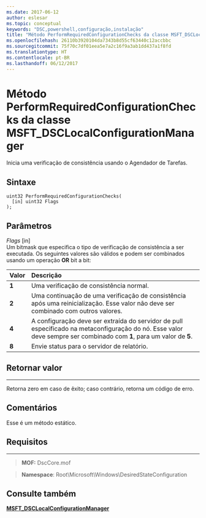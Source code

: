 ```yaml
---
ms.date: 2017-06-12
author: eslesar
ms.topic: conceptual
keywords: "DSC,powershell,configuração,instalação"
title: "Método PerformRequiredConfigurationChecks da classe MSFT_DSCLocalConfigurationManager"
ms.openlocfilehash: 26110b3920104da7343b8d55cf63440c12accbbc
ms.sourcegitcommit: 75f70c7df01eea5e7a2c16f9a3ab1dd437a1f8fd
ms.translationtype: HT
ms.contentlocale: pt-BR
ms.lasthandoff: 06/12/2017
---
```

# <a name="performrequiredconfigurationchecks-method-of-the-msftdsclocalconfigurationmanager-class"></a>Método PerformRequiredConfigurationChecks da classe MSFT_DSCLocalConfigurationManager

Inicia uma verificação de consistência usando o Agendador de Tarefas.

<a name="syntax"></a>Sintaxe
------

```mof
uint32 PerformRequiredConfigurationChecks(
  [in] uint32 Flags
);
```

<a name="parameters"></a>Parâmetros
----------

*Flags* \[in\]  
Um bitmask que especifica o tipo de verificação de consistência a ser executada. Os seguintes valores são válidos e podem ser combinados usando um operação **OR** bit a bit:

|Valor |Descrição |
|:--- |:---|
|**1** | Uma verificação de consistência normal. |
|**2** | Uma continuação de uma verificação de consistência após uma reinicialização. Esse valor não deve ser combinado com outros valores. |
|**4** | A configuração deve ser extraída do servidor de pull especificado na metaconfiguração do nó. Esse valor deve sempre ser combinado com **1**, para um valor de **5**. |
|**8** | Envie status para o servidor de relatório. |

## <a name="return-value"></a>Retornar valor
------------

Retorna zero em caso de êxito; caso contrário, retorna um código de erro.

## <a name="remarks"></a>Comentários

Esse é um método estático.

## <a name="requirements"></a>Requisitos
------------
>**MOF:** DscCore.mof

>**Namespace**: Root\Microsoft\Windows\DesiredStateConfiguration


## <a name="see-also"></a>Consulte também


[**MSFT_DSCLocalConfigurationManager**](msft-dsclocalconfigurationmanager.md)


 

 



